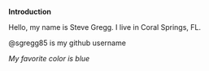 **Introduction**

Hello, my name is Steve Gregg. I live in Coral Springs, FL.

@sgregg85 is my github username

*My favorite color is blue*
